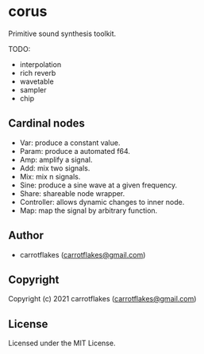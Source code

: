 # corus

Primitive sound synthesis toolkit.

TODO:

- interpolation
- rich reverb
- wavetable
- sampler
- chip

## Cardinal nodes
- Var: produce a constant value.
- Param: produce a automated f64.
- Amp: amplify a signal.
- Add: mix two signals.
- Mix: mix n signals.
- Sine: produce a sine wave at a given frequency.
- Share: shareable node wrapper.
- Controller: allows dynamic changes to inner node.
- Map: map the signal by arbitrary function.

## Author

* carrotflakes (carrotflakes@gmail.com)

## Copyright

Copyright (c) 2021 carrotflakes (carrotflakes@gmail.com)

## License

Licensed under the MIT License.
